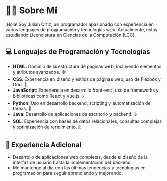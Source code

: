 # 🙋‍♂️ Sobre Mí

¡Hola! Soy Julian Ortiz, un programador apasionado con experiencia en varios lenguajes de programación y tecnologías web. Actualmente, estoy estudiando Licenciatura en Ciencias de la Computación (LCC).

## 💻 Lenguajes de Programación y Tecnologías

- **HTML**: Dominio de la estructura de páginas web, incluyendo elementos y atributos avanzados. 🕸️
- **CSS**: Experiencia en diseño y estilos de páginas web, uso de Flexbox y Grid. 🎨
- **JavaScript**: Experiencia en desarrollo front-end, uso de frameworks y bibliotecas como React y Vue.js. ⚡
- **Python**: Uso en desarrollo backend, scripting y automatización de tareas. 🐍
- **Java**: Desarrollo de aplicaciones de escritorio y backend. ☕
- **SQL**: Experiencia con bases de datos relacionales, consultas complejas y optimización de rendimiento. 🗄️

## 🌟 Experiencia Adicional

- Desarrollo de aplicaciones web completas, desde el diseño de la interfaz de usuario hasta la implementación del backend.
- Me mantengo al día con las últimas tendencias y tecnologías en programación para seguir aprendiendo y mejorando.
